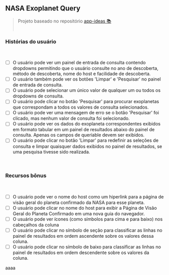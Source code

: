 ## NASA Exoplanet Query

> Projeto baseado no repositório [app-ideas 📚](https://github.com/florinpop17/app-ideas/blob/master/Projects/3-Advanced/NASA-Exoplanet-Query.md)
<br><br>

### Histórias do usuário
<br>

- [ ] O usuário pode ver um painel de entrada de consulta contendo dropdowns permitindo que o usuário consulte no ano de descoberta, método de descoberta, nome do host e facilidade de descoberta.
- [ ] O usuário também pode ver os botões 'Limpar' e 'Pesquisar' no painel de entrada de consulta.
- [ ] O usuário pode selecionar um único valor de qualquer um ou todos os dropdowns de consulta.
- [ ] O usuário pode clicar no botão 'Pesquisar' para procurar exoplanetas que correspondam a todos os valores de consulta selecionados.
- [ ] O usuário pode ver uma mensagem de erro se o botão 'Pesquisar' foi clicado, mas nenhum valor de consulta foi selecionado.
- [ ] O usuário pode ver os dados do exoplaneta correspondentes exibidos em formato tabular em um painel de resultados abaixo do painel de consulta. Apenas os campos de queriable devem ser exibidos.
- [ ] O usuário pode clicar no botão 'Limpar' para redefinir as seleções de consulta e limpar quaisquer dados exibidos no painel de resultados, se uma pesquisa tivesse sido realizada.
<br><br><br>

### Recursos bônus
<br>

- [ ] O usuário pode ver o nome do host como um hiperlink para a página de visão geral do planeta confirmado da NASA para esse planeta.
- [ ] O usuário pode clicar no nome do host para exibir a Página de Visão Geral do Planeta Confirmado em uma nova guia do navegador.
- [ ] O usuário pode ver ícones (como símbolos para cima e para baixo) nos cabeçalhos da coluna
- [ ] O usuário pode clicar no símbolo de seção para classificar as linhas no painel de resultados em ordem ascendente sobre os valores dessa coluna.
- [ ]  O usuário pode clicar no símbolo de baixo para classificar as linhas no painel de resultados em ordem descendente sobre os valores da coluna.

aaaa